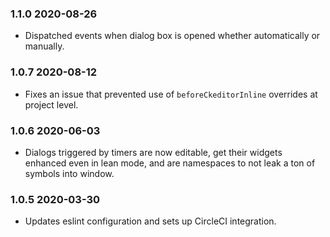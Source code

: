 ### 1.1.0 2020-08-26

- Dispatched events when dialog box is opened whether automatically or manually.

### 1.0.7 2020-08-12

- Fixes an issue that prevented use of `beforeCkeditorInline` overrides at project level.

### 1.0.6 2020-06-03

- Dialogs triggered by timers are now editable, get their widgets enhanced even in lean mode, and are namespaces to not leak a ton of symbols into window.

### 1.0.5 2020-03-30

- Updates eslint configuration and sets up CircleCI integration.
